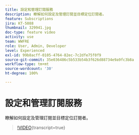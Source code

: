 ```yaml
---
title: 設定和管理訂閱服務
description: 瞭解如何設定及管理訂閱並目標定位訂閱者。
feature: Subscriptions
jira: KT-5088
thumbnail: 329941.jpg
doc-type: feature video
activity: use
team: WWFRE
role: User, Admin, Developer
level: Experienced
exl-id: 99b8acff-0105-4764-82ec-7c2dfe75f0f9
source-git-commit: 35e036486c5b533b54b3f626d88734e9a9fc3b8a
workflow-type: tm+mt
source-wordcount: '30'
ht-degree: 100%

---
```


# 設定和管理訂閱服務

瞭解如何設定及管理訂閱並目標定位訂閱者。

>[!VIDEO](https://video.tv.adobe.com/v/329941?quality=12&learn=on){transcript=true}

